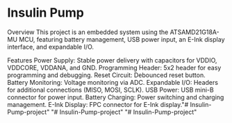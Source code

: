 
# Insulin Pump

Overview
This project is an embedded system using the ATSAMD21G18A-MU MCU, featuring battery management, USB power input, an E-Ink display interface, and expandable I/O.

Features
Power Supply: Stable power delivery with capacitors for VDDIO, VDDCORE, VDDANA, and GND.
Programming Header: 5x2 header for easy programming and debugging.
Reset Circuit: Debounced reset button.
Battery Monitoring: Voltage monitoring via ADC.
Expandable I/O: Headers for additional connections (MISO, MOSI, SCLK).
USB Power: USB mini-B connector for power input.
Battery Charging: Power switching and charging management.
E-Ink Display: FPC connector for E-Ink display."# Insulin-Pump-project" 
"# Insulin-Pump-project" 
"# Insulin-Pump-project" 
